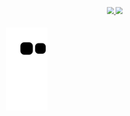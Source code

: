 <div align="center">
  <a href="https://github.com/yeedny">
  <img height="180em" src="https://github-readme-stats.vercel.app/api?username=yeedny&show_icons=true&theme=dracula&include_all_commits=true&count_private=true"/>
  <img height="180em" src="https://github-readme-stats.vercel.app/api/top-langs/?username=yeedny&layout=compact&langs_count=7&theme=dracula"/>
</div>
  
  ##
 
  ![Snake animation](https://github.com/rafaballerini/rafaballerini/blob/output/github-contribution-grid-snake.svg)
 
</div>
